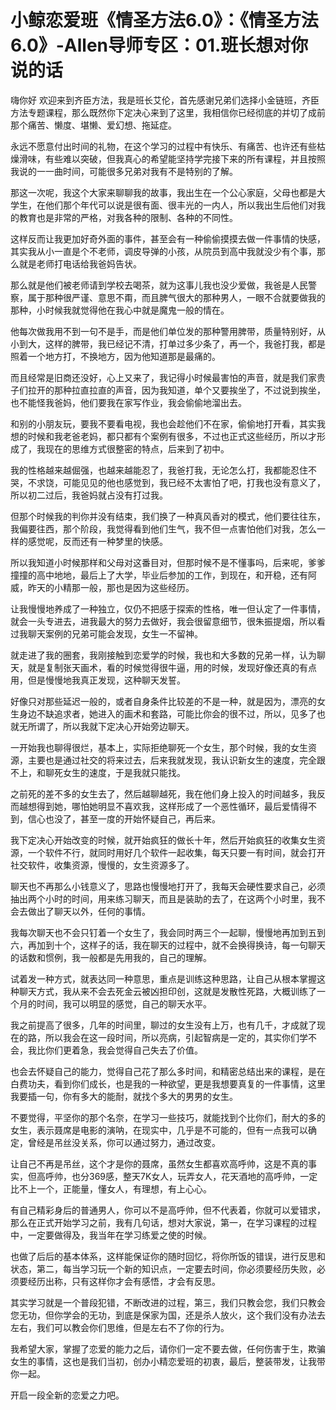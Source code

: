 # 小鲸恋爱班《情圣方法6.0》：《情圣方法6.0》-Allen导师专区：01.班长想对你说的话

嗨你好 欢迎来到齐臣方法，我是班长艾伦，首先感谢兄弟们选择小金链班，齐臣方法专题课程，那么既然你下定决心来到了这里，我相信你已经彻底的并切了成前那个痛苦、懒度、堪懒、爱幻想、拖延症。

永远不愿意付出时间的礼物，在这个学习的过程中有快乐、有痛苦、也许还有些枯燥滑味，有些难以突破，但我真心的希望能坚持学完接下来的所有课程，并且按照我说的一一曲时间，可能很多兄弟对我有不是特别的了解。

那这一次呢，我这个大家来聊聊我的故事，我出生在一个公心家庭，父母也都是大学生，在他们那个年代可以说是很有面、很丰光的一内人，所以我出生后他们对我的教育也是非常的严格，对我各种的限制、各种的不同性。

这样反而让我更加好奇外面的事件，甚至会有一种偷偷摸摸去做一件事情的快感，其实我从小一直是个不老师，调皮导弹的小孩，从院员到高中我就没少有个事，那么就是老师打电话给我爸妈告状。

那么就是他们被老师请到学校去喝茶，就为这事儿我也没少爱做，我爸是人民警察，属于那种很严谨、意思不甭，而且脾气很大的那种男人，一眼不合就要做我的那种，小时候我就觉得他在我心中就是魔鬼一般的情在。

他每次做我用不到一句不是手，而是他们单位发的那种警用脾带，质量特别好，从小到大，这样的脾带，我已经记不清，打单过多少条了，再一个，我爸打我，都是照着一个地方打，不换地方，因为他知道那是最痛的。

而且经常是旧商还没好，心上又来了，我记得小时候最害怕的声音，就是我们家贵子们拉开的那种拉直拉直的声音，因为我知道，单个又要挨坐了，不过说到挨坐，也不能怪我爸妈，他们要我在家写作业，我会偷偷地溜出去。

和别的小朋友玩，要我不要看电视，我也会趁他们不在家，偷偷地打开看，其实我想的时候和我老爸老妈，都只都有个案例有很多，不过也正式这些经历，所以才形成了，我现在的思维方式很整密的特点，后来到了初中。

我的性格越来越倔强，也越来越能忍了，我爸打我，无论怎么打，我都能忍住不哭，不求饶，可能见见的他也感觉到，我已经不太害怕了吧，打我也没有意义了，所以初二过后，我爸妈就占没有打过我。

但那个时候我的判你并没有结束，我们换了一种真风香对的模式，他们要往往东，我偏要往西，那个阶段，我觉得看到他们生气，我不但一点害怕他们对我，怎么一样的感觉呢，反而还有一种梦里的快感。

所以我知道小时候那样和父母对这番目对，但那时候不是不懂事吗，后来呢，爹爹撞撞的高中地地，最后上了大学，毕业后参加的工作，到现在，和开稳，还有阿威，昨天的小精那一般，那也是因为这些经历。

让我慢慢地养成了一种独立，仅仍不把感于探索的性格，唯一但认定了一件事情，就会一头专进去，进我最大的努力去做好，我会很留意细节，很朱振提烟，所以看过我聊天案例的兄弟可能会发现，女生一不留神。

就走进了我的圈套，我刚接触到恋爱学的时候，我也和大多数的兄弟一样，认为聊天，就是复制张天画术，看的时候觉得很牛逼，用的时候，发现好像还真的有点用，但是慢慢地我真正发现，这种聊天发誓。

好像只对那些延迟一般的，或者自身条件比较差的不是一种，就是因为，漂亮的女生身边不缺追求者，她进入的画术和套路，可能比你会的很不过，所以，见多了也就无所谓了，所以我就下定决心开始旁边聊天。

一开始我也聊得很烂，基本上，实际拒绝聊死一个女生，那个时候，我的女生资源，主要也是通过社交的将来过去，后来我就发现，我认识新女生的速度，完全跟不上，和聊死女生的速度，于是我就只能找。

之前死的差不多的女生去了，然后越聊越死，我在他们身上投入的时间越多，我反而越想得到她，哪怕她明显不喜欢我，这样形成了一个恶性循环，最后爱情得不到，信心也没了，甚至一度的开始怀疑自己，再后来。

我下定决心开始改变的时候，就开始疯狂的做长十年，然后开始疯狂的收集女生资源，一个软件不行，就同时用好几个软件一起收集，每天只要一有时间，就会打开社交软件，收集资源，慢慢的，女生资源多了。

聊天也不再那么小钱意义了，思路也慢慢地打开了，我每天会硬性要求自己，必须抽出两个小时的时间，用来练习聊天，而且是装助的去了，在这两个小时里，我不会去做出了聊天以外，任何的事情。

我每次聊天也不会只钉着一个女生了，我会同时两三个一起聊，慢慢地再加到五到六，再加到十个，这样子的话，我在聊天的过程中，就不会换得换诗，每一句聊天的话数和惯例，我一般都是先用我的，自己的理解。

试着发一种方式，就表达同一种意思，重点是训练这种思路，让自己从根本掌握这种聊天方式，我从来不会去死金云被凶担印创，这就是发散性死路，大概训练了一个月的时间，我可以明显的感觉，自己的聊天水平。

我之前提高了很多，几年的时间里，聊过的女生没有上万，也有几千，才成就了现在的路，所以我会在这一段时间，所以亮病，引起智病是一定的，其实你们学不会，我比你们更着急，我会觉得自己失去了价值。

也会去怀疑自己的能力，觉得自己花了那么多时间，和精密总结出来的课程，是在白费功夫，看到你们成长，也是我的一种欲望，更是我想要真复的一件事情，这里我要插一句，你有多大的能耐，就找个多大的男男的女生。

不要觉得，平坚你的那个名奈，在学习一些技巧，就能找到个比你们，耐大的多的女生，表示聂席是电影的演呐，在现实中，几乎是不可能的，但有一点我可以确定，曾经是吊丝没关系，你可以通过努力，通过改变。

让自己不再是吊丝，这个才是你的聂席，虽然女生都喜欢高呼帅，这是不真的事实，但高呼帅，也分369感，整天7K女人，玩弄女人，花天酒地的高呼帅，一定比不上一个，正能量，懂女人，有理想，有上心心。

有自己精彩身后的普通男人，你可以不是高呼帅，但不代表着，你就可以爱错求，那么在正式开始学习之前，我有几句话，想对大家说，第一，在学习课程的过程中，一定要做得及，我当年在学习练爱之使的时候。

也做了后后的基本体系，这样能保证你的随时回忆，将你所饭的错误，进行反思和状态，第二，每当学习玩一个新的知识点，一定要去时间，你必须要经历失败，必须要经历出称，只有这样你才会有感悟，才会有反思。

其实学习就是一个普段犯错，不断改进的过程，第三，我们只教会您，我们只教会您无功，但你学会的无功，到底是保家为国，还是杀人放火，这个我们没有办法去左右，我们可以教会你们思维，但是左右不了你的行为。

我希望大家，掌握了恋爱的能力之后，请你们一定不要去做，任何伤害于生，欺骗女生的事情，这也是我们当初，创办小精恋爱班的初衷，最后，整装带发，让我带你一起。

开启一段全新的恋爱之力吧。